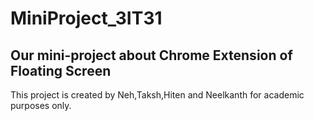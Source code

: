 # MiniProject_3IT31
## Our mini-project about Chrome Extension of Floating Screen
This project is created by Neh,Taksh,Hiten and Neelkanth for academic purposes only. 
